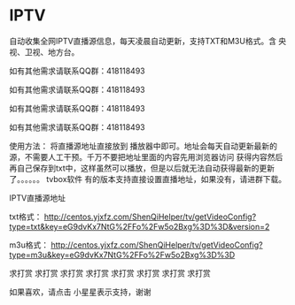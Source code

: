 # IPTV
自动收集全网IPTV直播源信息，每天凌晨自动更新，支持TXT和M3U格式。含 央视、卫视、地方台。

如有其他需求请联系QQ群：418118493

如有其他需求请联系QQ群：418118493

如有其他需求请联系QQ群：418118493

如有其他需求请联系QQ群：418118493

使用方法：
将直播源地址直接放到 播放器中即可。地址会每天自动更新最新的源，不需要人工干预。千万不要把地址里面的内容先用浏览器访问 获得内容然后再自己保存到txt中，这样虽然可以播放，但是以后就无法自动获得最新的更新了。。。。。。
tvbox软件 有的版本支持直接设置直播地址，如果没有，请进群下载。


IPTV直播源地址

txt格式：
http://centos.yjxfz.com/ShenQiHelper/tv/getVideoConfig?type=txt&key=eG9dvKx7NtG%2FFo%2Fw5o2Bxg%3D%3D&version=2

m3u格式：
http://centos.yjxfz.com/ShenQiHelper/tv/getVideoConfig?type=m3u&key=eG9dvKx7NtG%2FFo%2Fw5o2Bxg%3D%3D


求打赏 求打赏  求打赏  求打赏  求打赏  求打赏  求打赏  求打赏



如果喜欢，请点击 小星星表示支持，谢谢

